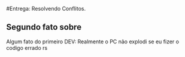 
#Entrega: Resolvendo Conflitos.

## Segundo fato sobre <William>

Algum fato do primeiro DEV: Realmente o PC não explodi se eu fizer o codigo errado rs